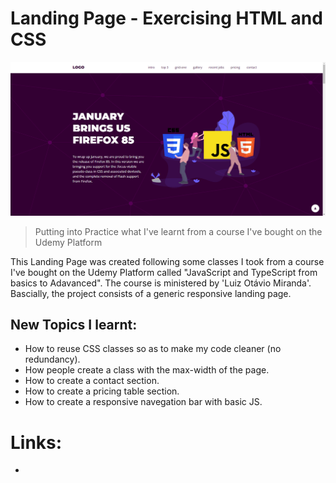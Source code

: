 # Landing Page - Exercising HTML and CSS

![preview](./assets/img/landingPage-preview.png)

> Putting into Practice what I've learnt from a course I've bought on the Udemy Platform 

This Landing Page was created following some classes I took from a course I've bought on the Udemy Platform called "JavaScript and TypeScript from basics to Adavanced". The course is ministered by 'Luiz Otávio Miranda'. Bascially, the project consists of a generic responsive landing page.

## New Topics I learnt:

- How to reuse CSS classes so as to make my code cleaner (no redundancy).
- How people create a class with the max-width of the page.
- How to create a contact section.
- How to create a pricing table section.
- How to create a responsive navegation bar with basic JS.

# Links:

- 